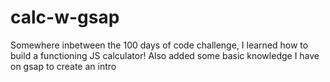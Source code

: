 # calc-w-gsap

Somewhere inbetween the 100 days of code challenge, I learned how to build a functioning JS calculator! Also added some basic knowledge I have on gsap to create an intro
